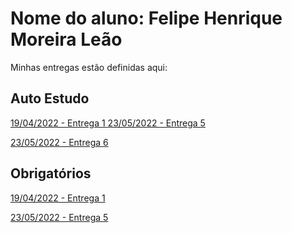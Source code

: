 # Nome do aluno: Felipe Henrique Moreira Leão
Minhas entregas estão definidas aqui:
## Auto Estudo
<a href="https://github.com/Intelihub/Template_Aluno/blob/main/02_AUT_EST_ENTREGA/Coloque%20aqui%20as%20entregas%20do%20seu%20auto%20estudo.rtf"> 19/04/2022 - Entrega 1 </a> 
<a href=https://github.com/Leao09/modulo2/tree/main/03_AUT_EST_ENTREGA/Semana%205> 23/05/2022 - Entrega 5 </a> 

<a href=https://github.com/Leao09/modulo2/tree/main/03_AUT_EST_ENTREGA/Semana%206> 23/05/2022 - Entrega 6 </a> 
## Obrigatórios
<a href="https://github.com/Intelihub/Template_Aluno/blob/main/03_EX_OBRIGATORIOS/Coloque%20aqui%20entregas%20de%20exerc%C3%ADcios%20obrigat%C3%B3rios.rtf"> 19/04/2022 - Entrega 1 </a> 

<a href=https://github.com/Leao09/modulo2/tree/main/04_AUT_EST_EX_OBRIGATORIOS/Semana%205> 23/05/2022 - Entrega 5 </a>

